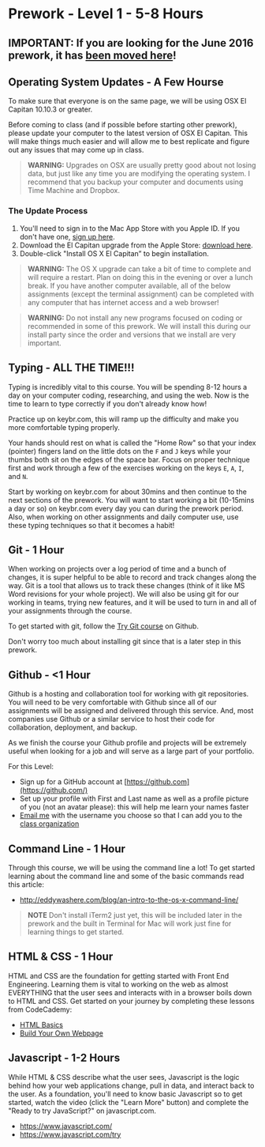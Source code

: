 # Prework - Level 1 - 5-8 Hours

## IMPORTANT: If you are looking for the June 2016 prework, it has [been moved here](https://rtablada.gitbooks.io/summer-2016/content/prework/level1.html)!

## Operating System Updates - A Few Hourse

To make sure that everyone is on the same page, we will be using OSX El Capitan 10.10.3 or greater.

Before coming to class (and if possible before starting other prework), please update your computer to the latest version of OSX El Capitan.
This will make things much easier and will allow me to best replicate and figure out any issues that may come up in class.

> **WARNING:** Upgrades on OSX are usually pretty good about not losing data, but just like any time you are modifying the operating system. I recommend that you backup your computer and documents using Time Machine and Dropbox.

### The Update Process

  1.  You'll need to sign in to the Mac App Store with you Apple ID. If you
      don't have one, [sign up here](https://appleid.apple.com/).
  2.  Download the El Capitan upgrade from the Apple Store: [download
      here](https://itunes.apple.com/us/app/os-x-yosemite/id915041082?mt=12).
  3.  Double-click "Install OS X El Capitan” to begin installation.

> **WARNING:** The OS X upgrade can take a bit of time to complete and will require a restart.
Plan on doing this in the evening or over a lunch break.
> If you have another computer available, all of the below assignments (except the terminal assignment) can be completed with any computer that has internet access and a web browser!

> **WARNING:** Do not install any new programs focused on coding or recommended in some of this prework. We will install this during our install party since the order and versions that we install are very important.

## Typing - ALL THE TIME!!!

Typing is incredibly vital to this course.
You will be spending 8-12 hours a day on your computer coding, researching, and using the web.
Now is the time to learn to type correctly if you don't already know how!

Practice up on keybr.com, this will ramp up the difficulty and make you more comfortable typing properly.

Your hands should rest on what is called the "Home Row" so that your index (pointer) fingers land on the little dots on the `F` and `J` keys while your thumbs both sit on the edges of the space bar.
Focus on proper technique first and work through a few of the exercises working on the keys `E`, `A`, `I`, and `N`.

Start by working on keybr.com for about 30mins and then continue to the next sections of the prework.
You will want to start working a bit (10-15mins a day or so) on keybr.com every day you can during the prework period.
Also, when working on other assignments and daily computer use, use these typing techniques so that it becomes a habit!

## Git - 1 Hour

When working on projects over a log period of time and a bunch of changes, it is super helpful to be able to record and track changes along the way.
Git is a tool that allows us to track these changes (think of it like MS Word revisions for your whole project).
We will also be using git for our working in teams, trying new features, and it will be used to turn in and all of your assignments through the course.

To get started with git, follow the [Try Git course](https://try.github.io/levels/1/challenges/1) on Github.

Don't worry too much about installing git since that is a later step in this prework.

## Github - <1 Hour

Github is a hosting and collaboration tool for working with git repositories.
You will need to be very comfortable with Github since all of our assignments will be assigned and delivered through this service.
And, most companies use Github or a similar service to host their code for collaboration, deployment, and backup.

As we finish the course your Github profile and projects will be extremely useful when looking for a job and will serve as a large part of your portfolio.

For this Level:

- Sign up for a GitHub account at [https://github.com](https://github.com/)
- Set up your profile with First and Last name as well as a profile picture of you (not an avatar please): this will help me learn your names faster
- [Email me](mailto:ryan@theironyard.com) with the username you choose so that I can add you to the [class organization](https://github.com/TIY-TN-FEE-2016-spring)

## Command Line - 1 Hour

Through this course, we will be using the command line a lot!
To get started learning about the command line and some of the basic commands read this article:

* http://eddywashere.com/blog/an-intro-to-the-os-x-command-line/

> **NOTE** Don't install iTerm2 just yet, this will be included later in the prework and the built in Terminal for Mac will work just fine for learning things to get started.

## HTML & CSS - 1 Hour

HTML and CSS are the foundation for getting started with Front End Engineering.
Learning them is vital to working on the web as almost EVERYTHING that the user sees and interacts with in a browser boils down to HTML and CSS.
Get started on your journey by completing these lessons from CodeCademy:

* [HTML Basics](https://www.codecademy.com/courses/web-beginner-en-HZA3b/0/1)
* [Build Your Own Webpage](https://www.codecademy.com/courses/web-beginner-en-LceTK)

## Javascript - 1-2 Hours

While HTML & CSS describe what the user sees, Javascript is the logic behind how your web applications change, pull in data, and interact back to the user.
As a foundation, you'll need to know basic Javascript so to get started, watch the video (click the "Learn More" button) and complete the "Ready to try JavaScript?" on javascript.com.

* https://www.javascript.com/
* https://www.javascript.com/try

